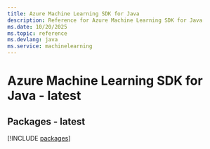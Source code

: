 ```yaml
---
title: Azure Machine Learning SDK for Java
description: Reference for Azure Machine Learning SDK for Java
ms.date: 10/20/2025
ms.topic: reference
ms.devlang: java
ms.service: machinelearning
---
```

# Azure Machine Learning SDK for Java - latest
## Packages - latest
[!INCLUDE [packages](machine-learning-index.md)]